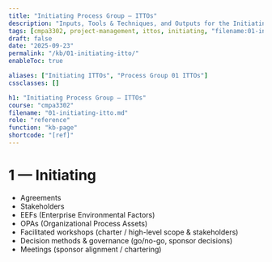 ```yaml
---
title: "Initiating Process Group – ITTOs"
description: "Inputs, Tools & Techniques, and Outputs for the Initiating Process Group."
tags: [cmpa3302, project-management, ittos, initiating, "filename:01-initiating-itto.md"]
draft: false
date: "2025-09-23"
permalink: "/kb/01-initiating-itto/"
enableToc: true

aliases: ["Initiating ITTOs", "Process Group 01 ITTOs"]
cssclasses: []

h1: "Initiating Process Group – ITTOs"
course: "cmpa3302"
filename: "01-initiating-itto.md"
role: "reference"
function: "kb-page"
shortcode: "[ref]"
---
```


# 1 — Initiating
- Agreements
- Stakeholders
- EEFs (Enterprise Environmental Factors)
- OPAs (Organizational Process Assets)
- Facilitated workshops (charter / high-level scope & stakeholders)
- Decision methods & governance (go/no-go, sponsor decisions)
- Meetings (sponsor alignment / chartering)

